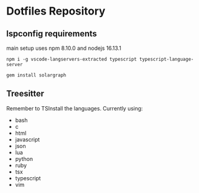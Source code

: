 # Dotfiles Repository

## lspconfig requirements

main setup uses npm 8.10.0 and nodejs 16.13.1

`npm i -g vscode-langservers-extracted typescript typescript-language-server`

`gem install solargraph`

## Treesitter

Remember to TSInstall the languages. Currently using:

* bash
* c
* html
* javascript
* json
* lua
* python
* ruby
* tsx
* typescript
* vim
